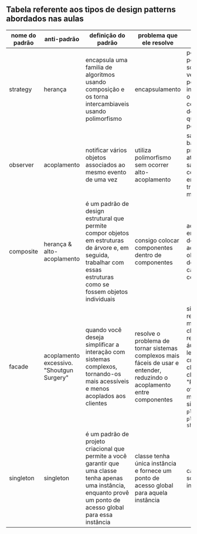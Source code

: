 ## Tabela referente aos tipos de design patterns abordados nas aulas
| nome do padrão | anti-padrão | definição do padrão | problema que ele resolve | exemplo |
| -------------- | ----------- | ------------------- | ------------------------ | ------- |
|    strategy    |   herança   | encapsula uma familia de algoritmos usando <br> composição e os torna intercambiaveis usando polimorfismo | encapsulamento | perguntar qual pessoa tem o sobrenome, em vez de perguntar individualmente o nome completo pra descobrir de qual familia pertence |
|    observer    | acoplamento | notificar vários objetos associados ao mesmo evento de uma vez | utiliza polimorfismo sem ocorrer alto-acoplamento | saldo em conta bancária, precisa atualizar o saldo nas contas envolvidas na transação ao mesmo tempo |
|   composite    | herança & alto-acoplamento | é um padrão de design estrutural que permite compor objetos em estruturas de árvore e, em seguida, trabalhar com essas estruturas como se fossem objetos individuais | consigo colocar componentes dentro de componentes | adicionar itens em um carrinho de compra, adiciono objetos dentro do objeto carrinho de compras|
| facade |  acoplamento excessivo. "Shoutgun Surgery" | quando você deseja simplificar a interação com sistemas complexos, tornando-os mais acessíveis e menos acoplados aos clientes |resolve o problema de tornar sistemas complexos mais fáceis de usar e entender, reduzindo o acoplamento entre componentes | sistema de reprodução de mídia que inclui classes para reproduzir áudio, vídeo e legendas. pode criar uma classe Facade chamada "Player" que oferece métodos simples, como `playAudio()`, `playVideo()`, e `showSubtitles()`|
| singleton | singleton | é um padrão de projeto criacional que permite a você garantir que uma classe tenha apenas uma instância, enquanto provê um ponto de acesso global para essa instância | classe tenha única instância e fornece um ponto de acesso global para aquela instância | calender Java, só pode ter uma instância |

